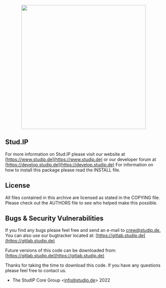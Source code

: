 
<p style="text-align: center">
<a href="https://studip.de" target="_blank"><img src="https://www.studip.de/fileadmin/portal3/templates/gfx/studip_logo.svg" width="400"></a>
</p>

## Stud.IP
For more information on Stud.IP please visit our website at [https://www.studip.de](https://www.studip.de) or our developer forum at [https://develop.studip.de](https://develop.studip.de)
For information on how to install this package please read the INSTALL file.

## License
All files contained in this archive are licensed as stated in the COPYING
file. Please check out the AUTHORS file to see who helped make this possible.

## Bugs & Security Vulnerabilities
If you find any bugs please feel free and send an e-mail to [crew@studip.de.](mailto:crew@studip.de.)
You can also use our bugtracker located at: [https://gitlab.studip.de](https://gitlab.studip.de)

Future versions of this code can be downloaded from: [https://gitlab.studip.de](https://gitlab.studip.de)

Thanks for taking the time to download this code. If you have any questions  please feel free to contact us.

- The StudIP Core Group <[info@studip.de](mailto:info@studip.de)> 2022
